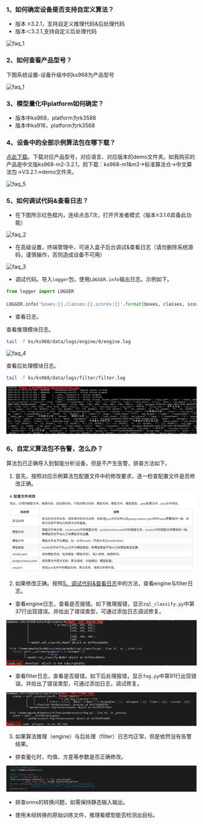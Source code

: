 ### 1、如何确定设备是否支持自定义算法？

- 版本 ≥3.2.1，支持自定义推理代码&后处理代码
- 版本＜3.2.1,支持自定义后处理代码

![faq_1](./assets/faq_1.png)



### 2、如何查看产品型号？

下图系统设置-设备升级中的ks968为产品型号

![faq_1](./assets/faq_1.png)

### 3、模型量化中platform如何确定？

- 版本中ks968，platform为rk3588
- 版本中ks916，platform为rk3568

### 4、设备中的全部示例算法包在哪下载？

[点此下载]( https://pan.baidu.com/s/1xNDw1ns9Ra90xlOfP9LF1A?pwd=0000 )。下载对应产品型号，对应语言、对应版本的demo文件夹。如我购买的产品是中文版ks968-m2-3.2.1，则下载：ks968-m1&m2->标准算法仓->中文算法包->V3.2.1->demo文件夹。

![faq_5](./assets/faq_5.png)

### 5、如何调试代码&查看日志？

- 在下图所示红色框内，连续点击7次，打开开发者模式（版本≥3.1.6具备此功能）

![faq_2](./assets/faq_2.png)

- 在高级设置，终端管理中，可进入盒子后台调试&查看日志（请勿删除系统源码，谨慎操作，否则造成设备不可用）

![faq_3](./assets/faq_3.png)

- 调试代码。导入`logger`包，使用`LOGGER.info`输出日志。示例如下。

```python
from logger import LOGGER

LOGGER.info('boxes:{},classes:{},scores:{}'.format(boxes, classes, scores))
```

- 查看日志。

查看推理模块日志。

```bash
tail -f ks/ks968/data/logs/engine/0/engine.log
```

![faq_4](./assets/faq_4.png)

查看后处理模块日志。

```bash
tail -f ks/ks968/data/logs/filter/filter.log
```

![faq_6](./assets/faq_6.png)

### 6、自定义算法包不告警，怎么办？

算法包已正确导入到智能分析设备，但是不产生告警，排查方法如下。

1. 首先，按照对应示例算法包配置文件中的修改要求，逐一检查配置文件是否修改正确。

![faq_7](./assets/faq_7.jpg)

2. 如果修改正确。按照[5、调试代码&查看日志](#5、如何调试代码&查看日志？)中的方法，查看engine与filter日志。

- 查看engine日志，查看是否报错。如下推理报错，显示`zql_classify.py`中第37行出现错误。并给出了错误类型，可通过添加日志调试修复。

![faq_8](./assets/faq_8.png)

- 查看filter日志，查看是否报错。如下后处理报错，显示`fog.py`中第91行出现错误。并给出了错误类型，可通过添加日志，调试修复。

![faq_9](./assets/faq_9.png)

3. 如果算法推理（engine）与后处理（filter）日志均正常，但是依然没有告警结果。

- 排查量化时，均值、方差等参数是否正确修改。

![faq_10](./assets/faq_10.jpg)

- 排查onnx的转换问题，如需保持静态输入输出。

- 使用未经转换的原始训练文件，推理看模型能否检测出目标。
